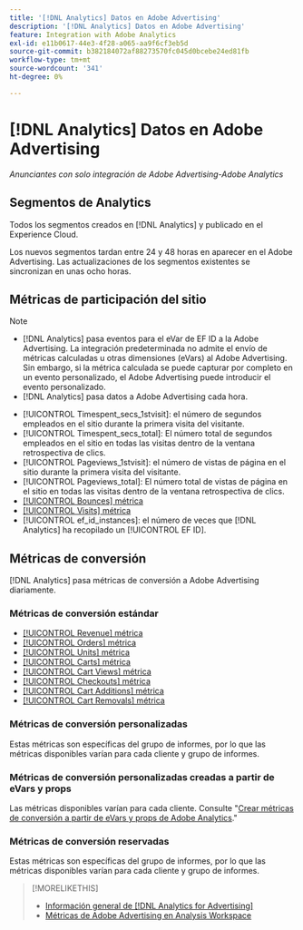 ```yaml
---
title: '[!DNL Analytics] Datos en Adobe Advertising'
description: '[!DNL Analytics] Datos en Adobe Advertising'
feature: Integration with Adobe Analytics
exl-id: e11b0617-44e3-4f28-a065-aa9f6cf3eb5d
source-git-commit: b382184072af88273570fc045d0bcebe24ed81fb
workflow-type: tm+mt
source-wordcount: '341'
ht-degree: 0%

---
```


# [!DNL Analytics] Datos en Adobe Advertising

*Anunciantes con solo integración de Adobe Advertising-Adobe Analytics*

## Segmentos de Analytics

Todos los segmentos creados en [!DNL Analytics] y publicado en el Experience Cloud.

Los nuevos segmentos tardan entre 24 y 48 horas en aparecer en el Adobe Advertising. Las actualizaciones de los segmentos existentes se sincronizan en unas ocho horas.

<!-- I added "metric" to some of the links below, even though it looks redundant, because of syntax limitations: If you use [!DNL] or [!UICONTROL] as the sole text of a link (such as [[!UICONTROL Revenue]], the tag is included in the link text (such as "[!UICONTROL Revenue]") when it's published. -->

## Métricas de participación del sitio

>[!NOTE]
>
>* [!DNL Analytics] pasa eventos para el eVar de EF ID a la Adobe Advertising.  La integración predeterminada no admite el envío de métricas calculadas u otras dimensiones (eVars) al Adobe Advertising. Sin embargo, si la métrica calculada se puede capturar por completo en un evento personalizado, el Adobe Advertising puede introducir el evento personalizado.
>* [!DNL Analytics] pasa datos a Adobe Advertising cada hora.

* [!UICONTROL Timespent_secs_1stvisit]: el número de segundos empleados en el sitio durante la primera visita del visitante.
* [!UICONTROL Timespent_secs_total]: El número total de segundos empleados en el sitio en todas las visitas dentro de la ventana retrospectiva de clics.
* [!UICONTROL Pageviews_1stvisit]: el número de vistas de página en el sitio durante la primera visita del visitante.
* [!UICONTROL Pageviews_total]: El número total de vistas de página en el sitio en todas las visitas dentro de la ventana retrospectiva de clics.
* [[!UICONTROL Bounces] métrica](https://experienceleague.adobe.com/docs/analytics/components/metrics/bounces.html)
* [[!UICONTROL Visits] métrica](https://experienceleague.adobe.com/docs/analytics/components/metrics/visits.html)
* [!UICONTROL ef_id_instances]: el número de veces que [!DNL Analytics] ha recopilado un [!UICONTROL EF ID].

## Métricas de conversión

[!DNL Analytics] pasa métricas de conversión a Adobe Advertising diariamente.

### Métricas de conversión estándar

* [[!UICONTROL Revenue] métrica](https://experienceleague.adobe.com/docs/analytics/components/metrics/revenue.html)
* [[!UICONTROL Orders] métrica](https://experienceleague.adobe.com/docs/analytics/components/metrics/orders.html)
* [[!UICONTROL Units] métrica](https://experienceleague.adobe.com/docs/analytics/components/metrics/units.html)
* [[!UICONTROL Carts] métrica](https://experienceleague.adobe.com/docs/analytics/components/metrics/carts.html)
* [[!UICONTROL Cart Views] métrica](https://experienceleague.adobe.com/docs/analytics/components/metrics/cart-views.html)
* [[!UICONTROL Checkouts] métrica](https://experienceleague.adobe.com/docs/analytics/components/metrics/checkouts.html)
* [[!UICONTROL Cart Additions] métrica](https://experienceleague.adobe.com/docs/analytics/components/metrics/cart-additions.html)
* [[!UICONTROL Cart Removals] métrica](https://experienceleague.adobe.com/docs/analytics/components/metrics/cart-removals.html)

### Métricas de conversión personalizadas

Estas métricas son específicas del grupo de informes, por lo que las métricas disponibles varían para cada cliente y grupo de informes.

### Métricas de conversión personalizadas creadas a partir de eVars y props

Las métricas disponibles varían para cada cliente. Consulte &quot;[Crear métricas de conversión a partir de eVars y props de Adobe Analytics](/help/integrations/analytics/conversion-metrics-from-evars.md).&quot;

### Métricas de conversión reservadas

Estas métricas son específicas del grupo de informes, por lo que las métricas disponibles varían para cada cliente y grupo de informes.

>[!MORELIKETHIS]
>
>* [Información general de [!DNL Analytics for Advertising]](overview.md)
>* [Métricas de Adobe Advertising en Analysis Workspace](/help/integrations/analytics/advertising-metrics-in-analytics.md)
